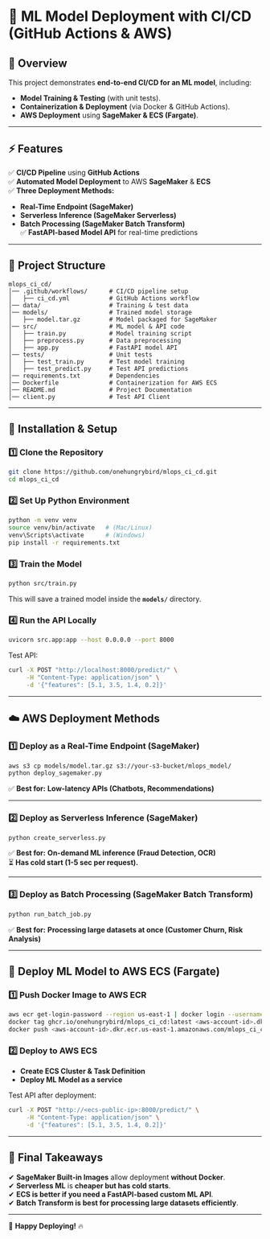 # 🚀 ML Model Deployment with CI/CD (GitHub Actions & AWS)

## 📌 Overview
This project demonstrates **end-to-end CI/CD for an ML model**, including:
- **Model Training & Testing** (with unit tests).
- **Containerization & Deployment** (via Docker & GitHub Actions).
- **AWS Deployment** using **SageMaker & ECS (Fargate)**.

---

## ⚡ Features
✅ **CI/CD Pipeline** using **GitHub Actions**  
✅ **Automated Model Deployment** to AWS **SageMaker** & **ECS**  
✅ **Three Deployment Methods:**  
- **Real-Time Endpoint (SageMaker)**
- **Serverless Inference (SageMaker Serverless)**
- **Batch Processing (SageMaker Batch Transform)**  
✅ **FastAPI-based Model API** for real-time predictions  

---

## 📂 Project Structure
```
mlops_ci_cd/
│── .github/workflows/      # CI/CD pipeline setup
│   ├── ci_cd.yml           # GitHub Actions workflow
│── data/                   # Training & test data
│── models/                 # Trained model storage
│   ├── model.tar.gz        # Model packaged for SageMaker
│── src/                    # ML model & API code
│   ├── train.py            # Model training script
│   ├── preprocess.py       # Data preprocessing
│   ├── app.py              # FastAPI model API
│── tests/                  # Unit tests
│   ├── test_train.py       # Test model training
│   ├── test_predict.py     # Test API predictions
│── requirements.txt        # Dependencies
│── Dockerfile              # Containerization for AWS ECS
│── README.md               # Project Documentation
│── client.py               # Test API Client
```

---

## 🔧 Installation & Setup

### **1️⃣ Clone the Repository**
```sh
git clone https://github.com/onehungrybird/mlops_ci_cd.git
cd mlops_ci_cd
```

### **2️⃣ Set Up Python Environment**
```sh
python -m venv venv
source venv/bin/activate   # (Mac/Linux)
venv\Scripts\activate      # (Windows)
pip install -r requirements.txt
```

### **3️⃣ Train the Model**
```sh
python src/train.py
```
This will save a trained model inside the **`models/`** directory.

### **4️⃣ Run the API Locally**
```sh
uvicorn src.app:app --host 0.0.0.0 --port 8000
```
Test API:
```sh
curl -X POST "http://localhost:8000/predict/" \
     -H "Content-Type: application/json" \
     -d '{"features": [5.1, 3.5, 1.4, 0.2]}'
```

---

## ☁️ **AWS Deployment Methods**
### **1️⃣ Deploy as a Real-Time Endpoint (SageMaker)**
```sh
aws s3 cp models/model.tar.gz s3://your-s3-bucket/mlops_model/
python deploy_sagemaker.py
```
✅ **Best for:** **Low-latency APIs (Chatbots, Recommendations)**  

---

### **2️⃣ Deploy as Serverless Inference (SageMaker)**
```sh
python create_serverless.py
```
✅ **Best for:** **On-demand ML inference (Fraud Detection, OCR)**  
⏳ **Has cold start (1-5 sec per request).**  

---

### **3️⃣ Deploy as Batch Processing (SageMaker Batch Transform)**
```sh
python run_batch_job.py
```
✅ **Best for:** **Processing large datasets at once (Customer Churn, Risk Analysis)**  

---

## **🚀 Deploy ML Model to AWS ECS (Fargate)**
### **1️⃣ Push Docker Image to AWS ECR**
```sh
aws ecr get-login-password --region us-east-1 | docker login --username AWS --password-stdin <aws-account-id>.dkr.ecr.us-east-1.amazonaws.com
docker tag ghcr.io/onehungrybird/mlops_ci_cd:latest <aws-account-id>.dkr.ecr.us-east-1.amazonaws.com/mlops_ci_cd:latest
docker push <aws-account-id>.dkr.ecr.us-east-1.amazonaws.com/mlops_ci_cd:latest
```

### **2️⃣ Deploy to AWS ECS**
- **Create ECS Cluster & Task Definition**
- **Deploy ML Model as a service**

Test API after deployment:
```sh
curl -X POST "http://<ecs-public-ip>:8000/predict/" \
     -H "Content-Type: application/json" \
     -d '{"features": [5.1, 3.5, 1.4, 0.2]}'
```

---

## **📝 Final Takeaways**
✔ **SageMaker Built-in Images** allow deployment **without Docker**.  
✔ **Serverless ML** is **cheaper but has cold starts**.  
✔ **ECS is better if you need a FastAPI-based custom ML API**.  
✔ **Batch Transform is best for processing large datasets efficiently**.  

---

🚀 **Happy Deploying!** 🔥
